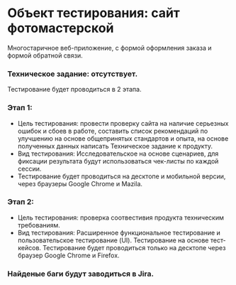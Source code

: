 # Объект тестирования: сайт фотомастерской
Многостаричное веб-приложение, с формой оформления заказа и формой обратной связи.
### Техническое задание: отсутствует.

Тестирование будет проводиться в 2 этапа.
### Этап 1:
+ Цель тестирования: провести проверку сайта на наличие серьезных ошибок и сбоев в работе, составить список рекомендаций по улучшению на основе общепринятых стандартов и опыта, на основе полученных данных написать Техническое задание к продукту.
+ Вид тестирования: Исследовательское на основе сценариев, для фиксации результата будут использоваться чек-листы по каждой сессии.
+ Тестирование будет проводиться на десктопе и мобильной версии, через браузеры Google Chrome и Mazila.
### Этап 2:
+ Цель тестирования: проверка соотвестивия продукта техническим требованиям.
+ Вид тестирования: Расширенное функциональное тестирование и пользовательское тестирование (UI). Тестирование на основе тест-кейсов. Тестирование будет проводиться только на десктопе через браузер Google Chrome и Firefox.

### Найденые баги будут заводиться в Jira.
